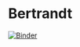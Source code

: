 # Bertrandt

[![Binder](https://mybinder.org/badge_logo.svg)](https://mybinder.org/v2/gh/SEQUOIA-Demonstrators/Bertrandt/HEAD)
